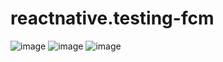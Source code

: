 # reactnative.testing-fcm

![image](https://user-images.githubusercontent.com/24961454/232951020-4ac75243-2bdd-4611-b82a-3e690a8f7580.png)
![image](https://user-images.githubusercontent.com/24961454/232951081-a6fa0512-c869-472a-baa7-400eb99c8326.png)
![image](https://user-images.githubusercontent.com/24961454/232951774-a239a25a-e14c-47f2-8576-b57ccbda7505.png)

